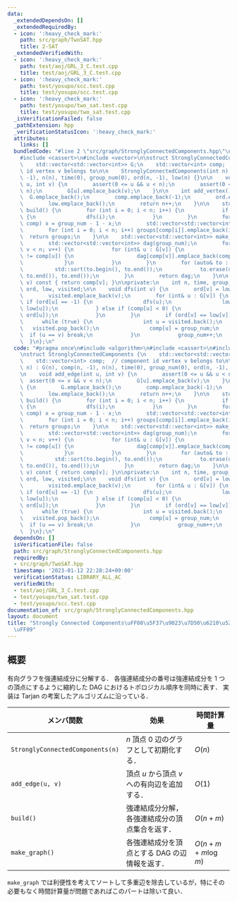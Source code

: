 ```yaml
---
data:
  _extendedDependsOn: []
  _extendedRequiredBy:
  - icon: ':heavy_check_mark:'
    path: src/graph/TwoSAT.hpp
    title: 2-SAT
  _extendedVerifiedWith:
  - icon: ':heavy_check_mark:'
    path: test/aoj/GRL_3_C.test.cpp
    title: test/aoj/GRL_3_C.test.cpp
  - icon: ':heavy_check_mark:'
    path: test/yosupo/scc.test.cpp
    title: test/yosupo/scc.test.cpp
  - icon: ':heavy_check_mark:'
    path: test/yosupo/two_sat.test.cpp
    title: test/yosupo/two_sat.test.cpp
  _isVerificationFailed: false
  _pathExtension: hpp
  _verificationStatusIcon: ':heavy_check_mark:'
  attributes:
    links: []
  bundledCode: "#line 2 \"src/graph/StronglyConnectedComponents.hpp\"\n#include <algorithm>\n\
    #include <cassert>\n#include <vector>\n\nstruct StronglyConnectedComponents {\n\
    \    std::vector<std::vector<int>> G;\n    std::vector<int> comp;  // component\
    \ id vertex v belongs to\n\n    StronglyConnectedComponents(int n) : G(n), comp(n,\
    \ -1), n(n), time(0), group_num(0), ord(n, -1), low(n) {}\n\n    void add_edge(int\
    \ u, int v) {\n        assert(0 <= u && u < n);\n        assert(0 <= v && v <\
    \ n);\n        G[u].emplace_back(v);\n    }\n\n    int add_vertex() {\n      \
    \  G.emplace_back();\n        comp.emplace_back(-1);\n        ord.emplace_back(-1);\n\
    \        low.emplace_back();\n        return n++;\n    }\n\n    std::vector<std::vector<int>>\
    \ build() {\n        for (int i = 0; i < n; i++) {\n            if (ord[i] < 0)\
    \ {\n                dfs(i);\n            }\n        }\n        for (int& x :\
    \ comp) x = group_num - 1 - x;\n        std::vector<std::vector<int>> groups(group_num);\n\
    \        for (int i = 0; i < n; i++) groups[comp[i]].emplace_back(i);\n      \
    \  return groups;\n    }\n\n    std::vector<std::vector<int>> make_graph() {\n\
    \        std::vector<std::vector<int>> dag(group_num);\n        for (int v = 0;\
    \ v < n; v++) {\n            for (int& u : G[v]) {\n                if (comp[v]\
    \ != comp[u]) {\n                    dag[comp[v]].emplace_back(comp[u]);\n   \
    \             }\n            }\n        }\n        for (auto& to : dag) {\n  \
    \          std::sort(to.begin(), to.end());\n            to.erase(unique(to.begin(),\
    \ to.end()), to.end());\n        }\n        return dag;\n    }\n\n    int operator[](int\
    \ v) const { return comp[v]; }\n\nprivate:\n    int n, time, group_num;\n    std::vector<int>\
    \ ord, low, visited;\n\n    void dfs(int v) {\n        ord[v] = low[v] = time++;\n\
    \        visited.emplace_back(v);\n        for (int& u : G[v]) {\n           \
    \ if (ord[u] == -1) {\n                dfs(u);\n                low[v] = std::min(low[v],\
    \ low[u]);\n            } else if (comp[u] < 0) {\n                low[v] = std::min(low[v],\
    \ ord[u]);\n            }\n        }\n        if (ord[v] == low[v]) {\n      \
    \      while (true) {\n                int u = visited.back();\n             \
    \   visited.pop_back();\n                comp[u] = group_num;\n              \
    \  if (u == v) break;\n            }\n            group_num++;\n        }\n  \
    \  }\n};\n"
  code: "#pragma once\n#include <algorithm>\n#include <cassert>\n#include <vector>\n\
    \nstruct StronglyConnectedComponents {\n    std::vector<std::vector<int>> G;\n\
    \    std::vector<int> comp;  // component id vertex v belongs to\n\n    StronglyConnectedComponents(int\
    \ n) : G(n), comp(n, -1), n(n), time(0), group_num(0), ord(n, -1), low(n) {}\n\
    \n    void add_edge(int u, int v) {\n        assert(0 <= u && u < n);\n      \
    \  assert(0 <= v && v < n);\n        G[u].emplace_back(v);\n    }\n\n    int add_vertex()\
    \ {\n        G.emplace_back();\n        comp.emplace_back(-1);\n        ord.emplace_back(-1);\n\
    \        low.emplace_back();\n        return n++;\n    }\n\n    std::vector<std::vector<int>>\
    \ build() {\n        for (int i = 0; i < n; i++) {\n            if (ord[i] < 0)\
    \ {\n                dfs(i);\n            }\n        }\n        for (int& x :\
    \ comp) x = group_num - 1 - x;\n        std::vector<std::vector<int>> groups(group_num);\n\
    \        for (int i = 0; i < n; i++) groups[comp[i]].emplace_back(i);\n      \
    \  return groups;\n    }\n\n    std::vector<std::vector<int>> make_graph() {\n\
    \        std::vector<std::vector<int>> dag(group_num);\n        for (int v = 0;\
    \ v < n; v++) {\n            for (int& u : G[v]) {\n                if (comp[v]\
    \ != comp[u]) {\n                    dag[comp[v]].emplace_back(comp[u]);\n   \
    \             }\n            }\n        }\n        for (auto& to : dag) {\n  \
    \          std::sort(to.begin(), to.end());\n            to.erase(unique(to.begin(),\
    \ to.end()), to.end());\n        }\n        return dag;\n    }\n\n    int operator[](int\
    \ v) const { return comp[v]; }\n\nprivate:\n    int n, time, group_num;\n    std::vector<int>\
    \ ord, low, visited;\n\n    void dfs(int v) {\n        ord[v] = low[v] = time++;\n\
    \        visited.emplace_back(v);\n        for (int& u : G[v]) {\n           \
    \ if (ord[u] == -1) {\n                dfs(u);\n                low[v] = std::min(low[v],\
    \ low[u]);\n            } else if (comp[u] < 0) {\n                low[v] = std::min(low[v],\
    \ ord[u]);\n            }\n        }\n        if (ord[v] == low[v]) {\n      \
    \      while (true) {\n                int u = visited.back();\n             \
    \   visited.pop_back();\n                comp[u] = group_num;\n              \
    \  if (u == v) break;\n            }\n            group_num++;\n        }\n  \
    \  }\n};\n"
  dependsOn: []
  isVerificationFile: false
  path: src/graph/StronglyConnectedComponents.hpp
  requiredBy:
  - src/graph/TwoSAT.hpp
  timestamp: '2023-01-12 22:28:24+09:00'
  verificationStatus: LIBRARY_ALL_AC
  verifiedWith:
  - test/aoj/GRL_3_C.test.cpp
  - test/yosupo/two_sat.test.cpp
  - test/yosupo/scc.test.cpp
documentation_of: src/graph/StronglyConnectedComponents.hpp
layout: document
title: "Strongly Connected Components\uFF08\u5F37\u9023\u7D50\u6210\u5206\u5206\u89E3\
  \uFF09"
---
```


## 概要
有向グラフを強連結成分に分解する．
各強連結成分の番号は強連結成分を 1 つの頂点にするように縮約した DAG におけるトポロジカル順序を同時に表す．
実装は Tarjan の考案したアルゴリズムに沿っている．

| メンバ関数                       | 効果                                            | 時間計算量            |
| -------------------------------- | ----------------------------------------------- | --------------------- |
| `StronglyConnectedComponents(n)` | $n$ 頂点 $0$ 辺のグラフとして初期化する．       | $O(n)$                |
| `add_edge(u, v)`                 | 頂点 $u$ から頂点 $v$ への有向辺を追加する．    | $O(1)$                |
| `build()`                        | 強連結成分分解， 各強連結成分の頂点集合を返す． | $O(n + m)$            |
| `make_graph()`                   | 各強連結成分を頂点とする DAG の辺情報を返す．   | $O(n + m + m \log m)$ |

`make_graph` では利便性を考えてソートして多重辺を除去しているが，特にその必要もなく時間計算量が問題であればこのパートは除いて良い．
